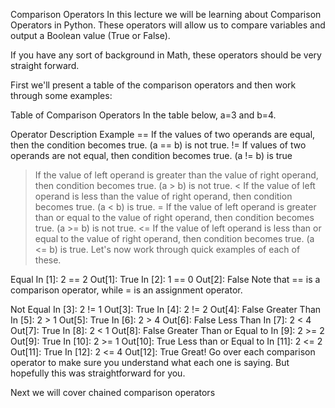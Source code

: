 Comparison Operators
In this lecture we will be learning about Comparison Operators in Python. These operators will allow us to compare variables and output a Boolean value (True or False).

If you have any sort of background in Math, these operators should be very straight forward.

First we'll present a table of the comparison operators and then work through some examples:

Table of Comparison Operators
In the table below, a=3 and b=4.

Operator	Description	Example
==	If the values of two operands are equal, then the condition becomes true.	(a == b) is not true.
!=	If values of two operands are not equal, then condition becomes true.	(a != b) is true
>	If the value of left operand is greater than the value of right operand, then condition becomes true.	(a > b) is not true.
<	If the value of left operand is less than the value of right operand, then condition becomes true.	(a < b) is true.
>=	If the value of left operand is greater than or equal to the value of right operand, then condition becomes true.	(a >= b) is not true.
<=	If the value of left operand is less than or equal to the value of right operand, then condition becomes true.	(a <= b) is true.
Let's now work through quick examples of each of these.

Equal
In [1]:
2 == 2
Out[1]:
True
In [2]:
1 == 0
Out[2]:
False
Note that == is a comparison operator, while = is an assignment operator.

Not Equal
In [3]:
2 != 1
Out[3]:
True
In [4]:
2 != 2
Out[4]:
False
Greater Than
In [5]:
2 > 1
Out[5]:
True
In [6]:
2 > 4
Out[6]:
False
Less Than
In [7]:
2 < 4
Out[7]:
True
In [8]:
2 < 1
Out[8]:
False
Greater Than or Equal to
In [9]:
2 >= 2
Out[9]:
True
In [10]:
2 >= 1
Out[10]:
True
Less than or Equal to
In [11]:
2 <= 2
Out[11]:
True
In [12]:
2 <= 4
Out[12]:
True
Great! Go over each comparison operator to make sure you understand what each one is saying. But hopefully this was straightforward for you.

Next we will cover chained comparison operators
